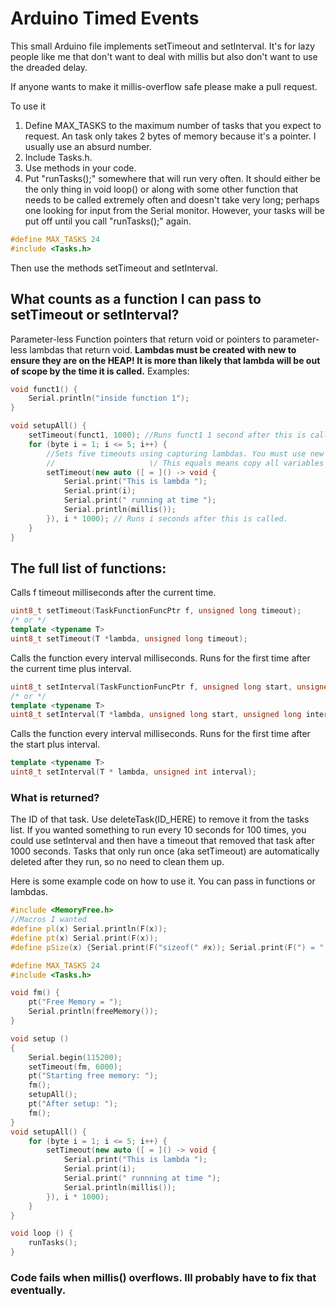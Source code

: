 # Arduino Timed Events
This small Arduino file implements setTimeout and setInterval. It's for lazy people like me that don't want to deal with millis but also don't want to use the dreaded delay.

If anyone wants to make it millis-overflow safe please make a pull request.
 
 To use it
 1. Define MAX_TASKS to the maximum number of tasks that you expect to request. An task only takes 2 bytes of memory because it's a pointer. I usually use an absurd number.
 1. Include Tasks.h.
 1. Use methods in your code.
 1. Put "runTasks();" somewhere that will run very often. It should either be the only thing in void loop() or along with some other function that needs to be called extremely often and doesn't take very long; perhaps one looking for input from the Serial monitor. However, your tasks will be put off until you call "runTasks();" again.
 ```cpp
#define MAX_TASKS 24
#include <Tasks.h>
 ```
Then use the methods setTimeout and setInterval.

## What counts as a function I can pass to setTimeout or setInterval?
Parameter-less Function pointers that return void or pointers to parameter-less lambdas that return void.
**Lambdas must be created with new to ensure they are on the HEAP! It is more than likely that lambda will be out of scope by the time it is called.**
Examples:
```cpp
void funct1() {
    Serial.println("inside function 1");
}

void setupAll() {
    setTimeout(funct1, 1000); //Runs funct1 1 second after this is called.
    for (byte i = 1; i <= 5; i++) {
        //Sets five timeouts using capturing lambdas. You must use new to place it on the heap, auto is the type, and it needs to all be in parenthesis. Who knows why.
        //                     \/ This equals means copy all variables that are captured. So each lambda has a copy of 'i' at its current state.
        setTimeout(new auto ([ = ]() -> void {
            Serial.print("This is lambda ");
            Serial.print(i);
            Serial.print(" running at time ");
            Serial.println(millis());
        }), i * 1000); // Runs i seconds after this is called.
    }
}
```

## The full list of functions:
Calls f timeout milliseconds after the current time.
```cpp
uint8_t setTimeout(TaskFunctionFuncPtr f, unsigned long timeout);
/* or */
template <typename T>
uint8_t setTimeout(T *lambda, unsigned long timeout);
```
Calls the function every interval milliseconds. Runs for the first time after the current time plus interval.
```cpp
uint8_t setInterval(TaskFunctionFuncPtr f, unsigned long start, unsigned int interval);
/* or */
template <typename T>
uint8_t setInterval(T *lambda, unsigned long start, unsigned long interval);
```
Calls the function every interval milliseconds. Runs for the first time after the start plus interval.
```cpp
template <typename T>
uint8_t setInterval(T * lambda, unsigned int interval);
```

### What is returned?
The ID of that task. Use deleteTask(ID_HERE) to remove it from the tasks list. If you wanted something to run every 10 seconds for 100 times, you could use setInterval and then have a timeout that removed that task after 1000 seconds. Tasks that only run once (aka setTimeout) are automatically deleted after they run, so no need to clean them up.

Here is some example code on how to use it. You can pass in functions or lambdas.
```cpp
#include <MemoryFree.h>
//Macros I wanted
#define pl(x) Serial.println(F(x));
#define pt(x) Serial.print(F(x));
#define pSize(x) {Serial.print(F("sizeof(" #x)); Serial.print(F(") = "));Serial.println(sizeof(x));}

#define MAX_TASKS 24
#include <Tasks.h>

void fm() {
    pt("Free Memory = ");
    Serial.println(freeMemory());
}

void setup ()
{
    Serial.begin(115200);
    setTimeout(fm, 6000);
    pt("Starting free memory: ");
    fm();
    setupAll();
    pt("After setup: ");
    fm();
}
void setupAll() {
    for (byte i = 1; i <= 5; i++) {
        setTimeout(new auto ([ = ]() -> void {
            Serial.print("This is lambda ");
            Serial.print(i);
            Serial.print(" runnning at time ");
            Serial.println(millis());
        }), i * 1000);
    }
}

void loop () {
    runTasks();
}
```
### Code fails when millis() overflows. Ill probably have to fix that eventually.
